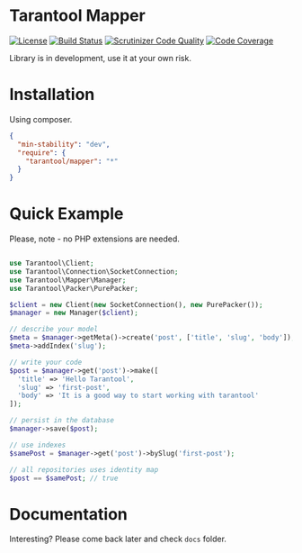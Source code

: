 # Tarantool Mapper
[![License](https://poser.pugx.org/tarantool-php/mapper/license.png)](https://packagist.org/packages/tarantool-php/mapper)
[![Build Status](https://travis-ci.org/tarantool-php/mapper.svg?branch=master)](https://travis-ci.org/tarantool-php/mapper)
[![Scrutinizer Code Quality](https://scrutinizer-ci.com/g/tarantool-php/mapper/badges/quality-score.png?b=master)](https://scrutinizer-ci.com/g/tarantool-php/mapper/?branch=master)
[![Code Coverage](https://scrutinizer-ci.com/g/tarantool-php/mapper/badges/coverage.png?b=master)](https://scrutinizer-ci.com/g/tarantool-php/mapper/?branch=master)

Library is in development, use it at your own risk.

# Installation
Using composer.
```json
{
  "min-stability": "dev",
  "require": {
    "tarantool/mapper": "*"
  }
}
```


# Quick Example
Please, note - no PHP extensions are needed.
```php

use Tarantool\Client;
use Tarantool\Connection\SocketConnection;
use Tarantool\Mapper\Manager;
use Tarantool\Packer\PurePacker;

$client = new Client(new SocketConnection(), new PurePacker());
$manager = new Manager($client);

// describe your model
$meta = $manager->getMeta()->create('post', ['title', 'slug', 'body']);
$meta->addIndex('slug');

// write your code
$post = $manager->get('post')->make([
  'title' => 'Hello Tarantool',
  'slug' => 'first-post',
  'body' => 'It is a good way to start working with tarantool'
]);

// persist in the database
$manager->save($post);

// use indexes
$samePost = $manager->get('post')->bySlug('first-post');

// all repositories uses identity map
$post == $samePost; // true
```

# Documentation

Interesting? Please come back later and check `docs` folder.
